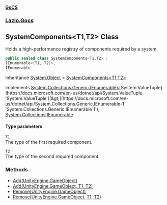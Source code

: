 #### [GoCS](./index.md 'index')
### [Lazlo.Gocs](./Lazlo-Gocs.md 'Lazlo.Gocs')
## SystemComponents&lt;T1,T2&gt; Class
Holds a high-performance registry of components required by a system.  
```C#
public sealed class SystemComponents<T1,T2> :
IEnumerable<(T1, T2)>,
IEnumerable
```
Inheritance [System.Object](https://docs.microsoft.com/en-us/dotnet/api/System.Object 'System.Object') &gt; [SystemComponents&lt;T1,T2&gt;](./Lazlo-Gocs-SystemComponents-T1_T2-.md 'Lazlo.Gocs.SystemComponents&lt;T1,T2&gt;')  

Implements [System.Collections.Generic.IEnumerable&lt;](https://docs.microsoft.com/en-us/dotnet/api/System.Collections.Generic.IEnumerable-1 'System.Collections.Generic.IEnumerable`1')[System.ValueTuple](https://docs.microsoft.com/en-us/dotnet/api/System.ValueTuple 'System.ValueTuple')[&gt;](https://docs.microsoft.com/en-us/dotnet/api/System.Collections.Generic.IEnumerable-1 'System.Collections.Generic.IEnumerable`1'), [System.Collections.IEnumerable](https://docs.microsoft.com/en-us/dotnet/api/System.Collections.IEnumerable 'System.Collections.IEnumerable')  
#### Type parameters
<a name='Lazlo-Gocs-SystemComponents-T1_T2--T1'></a>
`T1`  
The type of the first required component.  
  
<a name='Lazlo-Gocs-SystemComponents-T1_T2--T2'></a>
`T2`  
The type of the second required component.  
  
### Methods
- [Add(UnityEngine.GameObject)](./Lazlo-Gocs-SystemComponents-T1_T2--Add(UnityEngine-GameObject).md 'Lazlo.Gocs.SystemComponents&lt;T1,T2&gt;.Add(UnityEngine.GameObject)')
- [Add(UnityEngine.GameObject, T1, T2)](./Lazlo-Gocs-SystemComponents-T1_T2--Add(UnityEngine-GameObject_T1_T2).md 'Lazlo.Gocs.SystemComponents&lt;T1,T2&gt;.Add(UnityEngine.GameObject, T1, T2)')
- [Remove(UnityEngine.GameObject)](./Lazlo-Gocs-SystemComponents-T1_T2--Remove(UnityEngine-GameObject).md 'Lazlo.Gocs.SystemComponents&lt;T1,T2&gt;.Remove(UnityEngine.GameObject)')
- [Remove(UnityEngine.GameObject, T1, T2)](./Lazlo-Gocs-SystemComponents-T1_T2--Remove(UnityEngine-GameObject_T1_T2).md 'Lazlo.Gocs.SystemComponents&lt;T1,T2&gt;.Remove(UnityEngine.GameObject, T1, T2)')
